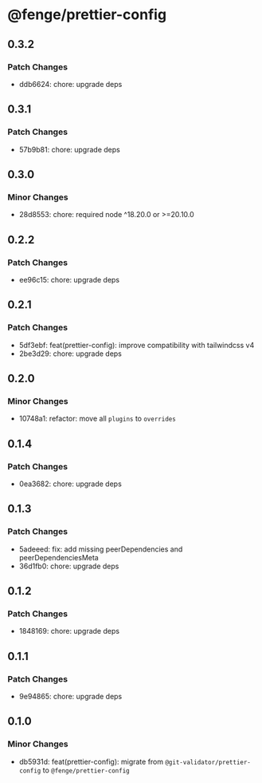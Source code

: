 # @fenge/prettier-config

## 0.3.2

### Patch Changes

- ddb6624: chore: upgrade deps

## 0.3.1

### Patch Changes

- 57b9b81: chore: upgrade deps

## 0.3.0

### Minor Changes

- 28d8553: chore: required node ^18.20.0 or >=20.10.0

## 0.2.2

### Patch Changes

- ee96c15: chore: upgrade deps

## 0.2.1

### Patch Changes

- 5df3ebf: feat(prettier-config): improve compatibility with tailwindcss v4
- 2be3d29: chore: upgrade deps

## 0.2.0

### Minor Changes

- 10748a1: refactor: move all `plugins` to `overrides`

## 0.1.4

### Patch Changes

- 0ea3682: chore: upgrade deps

## 0.1.3

### Patch Changes

- 5adeeed: fix: add missing peerDependencies and peerDependenciesMeta
- 36d1fb0: chore: upgrade deps

## 0.1.2

### Patch Changes

- 1848169: chore: upgrade deps

## 0.1.1

### Patch Changes

- 9e94865: chore: upgrade deps

## 0.1.0

### Minor Changes

- db5931d: feat(prettier-config): migrate from `@git-validator/prettier-config` to `@fenge/prettier-config`
